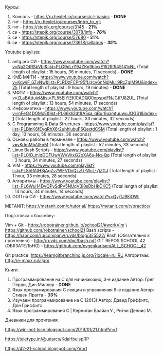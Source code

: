 Курсы:
1) Консоль - https://ru.hexlet.io/courses/cli-basics - **********DONE**********
2) гит - https://ru.hexlet.io/courses/intro_to_git
3) гит - https://stepik.org/course/3145 - **21%**
4) си - https://stepik.org/course/3078/info - *******76%*******
5) си - https://stepik.org/course/57680 - **21%**
6) си - https://stepik.org/course/73618/syllabus - ***35%***

Youtube playlists:
1) antg.pro СИ - https://www.youtube.com/watch?v=Na2OtRSkVbI&list=PLG9dLrY9JZKg9bIvxE152Rlfl45141cNL
(Total length of playlist : 15 hours, 36 minutes, 11 seconds)  - **********DONE**********
2) КМБ МФТИ - https://www.youtube.com/watch?v=KdwiF_6ZvNw&list=PLRDzFCPr95fLjzcv6nNdjMu_9RcZgIM9U&index=25
(Total length of playlist : 9 hours, 19 minutes)  -  **********DONE**********
3) МФТИ - https://www.youtube.com/watch?v=ZLaBAttuixI&list=PL55ElYIEKI0ADQO0opspdFNJGtPJ82UI_
(Total length of playlist : 13 hours, 54 minutes, 17 seconds)
4) Информатика - https://www.youtube.com/watch?v=lnFeG4DOMcE&list=PL66kIi3dt8A5sa_qBur8uxmtuuwuJQGS1&index=1
(Total length of playlist : 22 hours, 33 minutes, 32 seconds)
5) C Programming & Data Structures - https://www.youtube.com/playlist?list=PLBlnK6fEyqRhX6r2uhhlubuF5QextdCSM
(Total length of playlist : 1 day, 13 hours, 58 minutes, 36 seconds)
6) Основы работы в терминале - https://www.youtube.com/watch?v=vKdmMbAtEnM
(Total length of playlist : 52 minutes, 33 seconds)
7) Linux Bash Scripts - https://www.youtube.com/playlist?list=PL0lO_mIqDDFUwVWvVitxG2oXA6a-Nq-Qq
(Total length of playlist : 3 hours, 34 minutes, 27 seconds)
8) VIM - https://www.youtube.com/playlist?list=PL8hRAtHSjAgZv7WFVDvQzzU-WoL-7jZGJ
(Total length of playlist : 1 hour, 33 minutes, 28 seconds)
9) Алгоритмы - https://www.youtube.com/playlist?list=PL6Wui14DvQPySdPv5NUqV3i8sDbHkCKC5
(Total length of playlist : 14 hours, 34 minutes, 14 seconds)
10) ООП на СИ - https://www.youtube.com/watch?v=QyjTJ98iOWI

METANIT:
https://metanit.com/c/tutorial/
https://metanit.com/c/practice/

Подготовка к бассейну:

Vim + Git - https://robotrainer.github.io/school21/#workVim  \\ https://github.com/robotrainer/school21
Bash scripts - https://habr.com/ru/company/ruvds/blog/325522/
Bash (Обязательно к прочтению) - http://ruvds.com/doc/bash.pdf
GIT REPOS SCHOOL 42 (ОБЯЗАТЕЛЬНО) - https://github.com/evgenkarlson/ALL_SCHOOL_42

Git practice: https://learngitbranching.js.org/?locale=ru_RU
Алгоритмы: http://e-maxx.ru/algo/

Книги:
1) Программирование на C для начинающих, 3-е издание Автор: Грег Перри, Дин Миллер - **********DONE**********
2) Язык програмирования С лекции и упражнения 6-е издание Автор: Стивен Пратта - ***30%***
3) Изучаем программирование на C (2013) Автор: Дэвид Гриффитс, Дон Гриффитс
4) Язык программирования C | Керниган Брайан У., Ритчи Деннис М.

Дневники для прочтения:

https://win-not-lose.blogspot.com/2019/01/21.html?m=1

https://teletype.in/@udarcs/KdaHbulspRP

https://42-21-school.blogspot.com/?m=1
